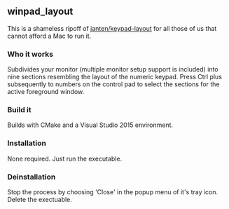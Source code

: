 ## winpad_layout

This is a shameless ripoff of [janten/keypad-layout](https://github.com/janten/keypad-layout) for all those of us that cannot afford a Mac to run it.

### Who it works

Subdivides your monitor (multiple monitor setup support is included) into nine sections resembling the layout of the numeric keypad. Press Ctrl plus subsequently to numbers on the control pad to select the sections for the active foreground window.

### Build it

Builds with CMake and a Visual Studio 2015 environment.

### Installation

None required. Just run the executable.

### Deinstallation

Stop the process by choosing 'Close' in the popup menu of it's tray icon. Delete the exectuable.

